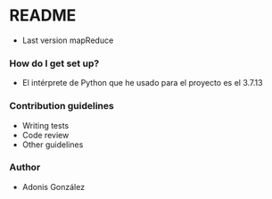 # README #

* Last version mapReduce

### How do I get set up? ###

* El intérprete de Python que he usado para el proyecto es el 3.7.13

### Contribution guidelines ###

* Writing tests
* Code review
* Other guidelines

### Author ###

* Adonis González

